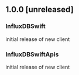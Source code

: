 ## 1.0.0 [unreleased]

### InfluxDBSwift
initial release of new client

### InfluxDBSwiftApis
initial release of new client
